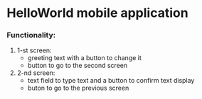 # HelloWorld mobile application
### Functionality:
1. 1-st screen:
   - greeting text with a button to change it
   - button to go to the second screen
2. 2-nd screen:
   - text field to type text and a button to confirm text display
   - buton to go to the previous screen
